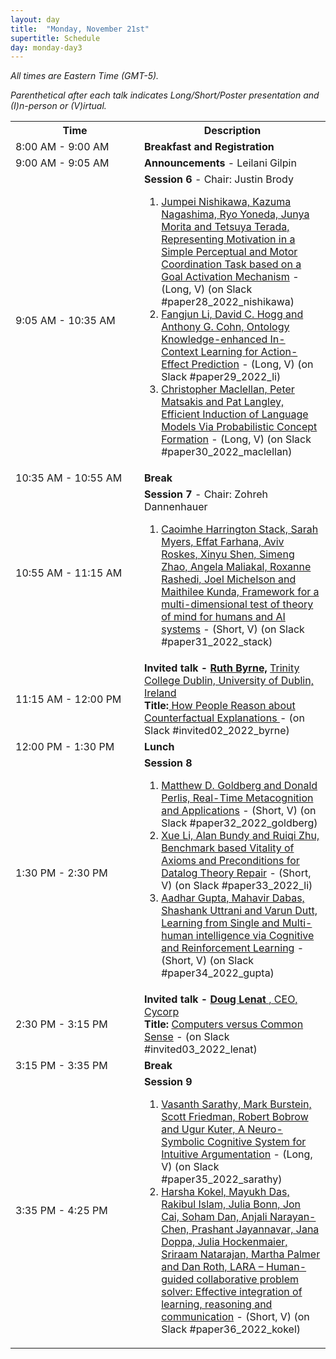 ```yaml
---
layout: day
title:  "Monday, November 21st"
supertitle: Schedule
day: monday-day3
---
```


<!-- This day's session talks are available on YouTube
at
[ACS 2021 Day 1](https://www.youtube.com/playlist?list=PL-1wKlUbAzGSlUlf92yCfbYlUV8WWkuFT).
Invited talks are linked directly as shown below.


Paper PDFs are available by clicking on talk titles. For slides, click on
(S) after title, or look in the corresponding Slack channel.
-->
*All times are Eastern Time (GMT-5).*

*Parenthetical after each talk indicates Long/Short/Poster presentation and (I)n-person or (V)irtual.*


<table>
<tr>
<th width=190px> Time </th>
<th> Description </th>
</tr>


<tr>
<td> <span class="schedtime"> 8:00 AM - 9:00 AM </span></td>
<td>  <b> Breakfast and Registration </b> </td>
</tr>
  
<tr>
<td> <span class="schedtime"> 9:00 AM - 9:05 AM </span></td>
<td>  <b> Announcements </b> - Leilani Gilpin </td>
</tr>

  
<tr>
  <td id="session6"> <span class="schedtime"> 9:05 AM - 10:35 AM </span></td><td> <b> Session 6 </b> - Chair: Justin Brody
<!-- ###### Chaired by TBD -->
   <ol>
    <li> <a href="{{site.baseurl}}/data/acs22_paper-238.pdf">Jumpei Nishikawa, Kazuma Nagashima, Ryo Yoneda, Junya Morita and Tetsuya Terada, Representing Motivation in a Simple Perceptual and Motor Coordination Task based on a Goal Activation Mechanism</a> - (Long, V) <a onClick="goToSlackChannel(28)">(on Slack #paper28_2022_nishikawa)</a></li>
    <li> <a href="{{site.baseurl}}/data/acs22_paper-7652.pdf">Fangjun Li, David C. Hogg and Anthony G. Cohn, Ontology Knowledge-enhanced In-Context Learning for Action-Effect Prediction</a> - (Long, V) <a onClick="goToSlackChannel(29)">(on Slack #paper29_2022_li)</a></li>
    <li> <a href="{{site.baseurl}}/data/acs22_paper-2537.pdf">Christopher Maclellan, Peter Matsakis and Pat Langley, Efficient Induction of Language Models Via Probabilistic Concept Formation</a> - (Long, V) <a onClick="goToSlackChannel(30)">(on Slack #paper30_2022_maclellan)</a></li>
   </ol>
  
<!--
  <ol>
   <li> <a href="{{site.baseurl}}/data/ACS-21_paper_6.pdf">An Analysis and
  Comparison of ACT-R and Soar</a> - <a href="{{site.baseurl}}/data/slides/paper06-slides-laird.pdf">(S)</a>, John Laird. <a
  onClick="goToSlackChannel(6)"> (on Slack #paper06-laird)</a></li>
   <li> <a href="{{site.baseurl}}/data/ACS-21_paper_9.pdf">Deep Goal
  Reasoning: An Analysis</a> - <a href="{{site.baseurl}}/data/slides/paper09-slides-yuan.pdf">(S)</a>, Weihang Yuan and Hector Munoz-Avila. <a
  onClick="goToSlackChannel(9)"> (on Slack #paper09-yuan)</a></li>
   <li> <a href="{{site.baseurl}}/data/ACS-21_paper_33.pdf">Scaling Challenges in
    Explanatory Reasoning</a> - <a href="{{site.baseurl}}/data/slides/paper33-slides-langley.pdf">(S)</a>,  Pat Langley and Mohan Sridharan.<a
  onClick="goToSlackChannel(33)"> (on Slack #paper33-langley)</a></li>
  </ol>
-->

  </td>
</tr>
<tr>
  <td> <span class="schedtime"> 10:35 AM - 10:55 AM </span></td>
  <td>  <b> Break</b> </td>
</tr>

<tr>
  <td id="session7"> <span class="schedtime"> 10:55 AM - 11:15 AM </span></td><td> <b> Session 7 </b> - Chair: Zohreh Dannenhauer
   <ol>
    <li> <a href="{{site.baseurl}}/data/acs22_paper-911.pdf">Caoimhe Harrington Stack, Sarah Myers, Effat Farhana, Aviv Roskes, Xinyu Shen, Simeng Zhao, Angela Maliakal, Roxanne Rashedi, Joel Michelson and Maithilee Kunda, Framework for a multi-dimensional test of theory of mind for humans and AI systems</a> - (Short, V) <a onClick="goToSlackChannel(31)">(on Slack #paper31_2022_stack)</a></li>
   </ol>
  </td>
</tr>
  
<tr>
  <td> <span class="schedtime"> 11:15 AM - 12:00 PM </span></td>
  <td> <b>  Invited talk -
<a href="{{site.baseurl}}/speakers/Ruth_Byrne/"> Ruth Byrne,</a> </b>
<a href="https://www.tcd.ie/research/profiles/?profile=rmbyrne">Trinity College Dublin, University of Dublin, Ireland</a><br>
<b>Title:</b><a href="{{site.baseurl}}/talks/#Byrne_talk"> How People Reason about Counterfactual Explanations </a> - <a onClick="goToSlackChannel(39)">(on Slack #invited02_2022_byrne)</a>
    
  </td>
</tr>

<tr>
  <td> <span class="schedtime"> 12:00 PM - 1:30 PM </span></td>
  <td>  <b> Lunch</b> </td>
</tr>

<tr>
  <td id="session8"> <span class="schedtime"> 1:30 PM - 2:30 PM </span></td><td> <b> Session 8 </b>
<!-- ###### Chaired by TBD -->
   <ol>
    <li> <a href="{{site.baseurl}}/data/acs22_paper-5926.pdf">Matthew D. Goldberg and Donald Perlis, Real-Time Metacognition and Applications</a> - (Short, V) <a onClick="goToSlackChannel(32)">(on Slack #paper32_2022_goldberg)</a></li>
    <li> <a href="{{site.baseurl}}/data/acs22_paper-3588.pdf">Xue Li, Alan Bundy and Ruiqi Zhu, Benchmark based Vitality of Axioms and Preconditions for Datalog Theory Repair</a> - (Short, V) <a onClick="goToSlackChannel(33)">(on Slack #paper33_2022_li)</a></li>
    <li> <a href="{{site.baseurl}}/data/acs22_paper-186.pdf">Aadhar Gupta, Mahavir Dabas, Shashank Uttrani and Varun Dutt, Learning from Single and Multi-human intelligence via Cognitive and Reinforcement Learning</a> - (Short, V) <a onClick="goToSlackChannel(34)">(on Slack #paper34_2022_gupta)</a></li>
   </ol>
 
  </td>
</tr>
<tr>
  <td> <span class="schedtime"> 2:30 PM - 3:15 PM </span></td>
  <td> <b>  Invited talk - 
<a href="{{site.baseurl}}/speakers/Doug_Lenat/"> Doug Lenat </a> </b>
<a href="https://cyc.com/leadership-team/">, CEO,  Cycorp</a><br>
<b>Title: </b><a href="{{site.baseurl}}/talks/#Lenat_talk">Computers versus Common Sense</a>  - <a onClick="goToSlackChannel(40)">(on Slack #invited03_2022_lenat)</a>
    
  </td>
</tr>

<tr>
  <td> <span class="schedtime"> 3:15 PM - 3:35 PM </span></td>
  <td>  <b> Break</b> </td>
</tr>
<tr> 
   <td> <span class="schedtime"> 3:35 PM - 4:25 PM </span></td> 
   <td id="session9">  <b> Session 9 </b>
     <ol>
     <li> <a href="{{site.baseurl}}/data/acs22_paper-7038.pdf">Vasanth Sarathy, Mark Burstein, Scott Friedman, Robert Bobrow and Ugur Kuter, A Neuro-Symbolic Cognitive System for Intuitive Argumentation</a> - (Long, V) <a onClick="goToSlackChannel(35)">(on Slack #paper35_2022_sarathy)</a></li>
     <li> <a href="{{site.baseurl}}/data/acs22_paper-2603.pdf">Harsha Kokel, Mayukh Das, Rakibul Islam, Julia Bonn, Jon Cai, Soham Dan, Anjali Narayan-Chen, Prashant Jayannavar, Jana Doppa, Julia Hockenmaier, Sriraam Natarajan, Martha Palmer and Dan Roth, LARA – Human-guided collaborative problem solver: Effective integration of learning, reasoning and communication</a> - (Short, V) <a onClick="goToSlackChannel(36)">(on Slack #paper36_2022_kokel)</a></li>
     </ol>
   </td> 
</tr>

<!--
<tr>
  <td> <span class="schedtime"> 3:30 PM - 4:30 PM </span></td>
  <td>  <b> Community Discussion</b> </td>
  
</tr> -->


</table>
